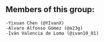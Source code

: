 ## Members of this group:
    -Yixuan Chen (@YIvanX)
    -Alvaro Alfonso Gómez (@a23g)
    -Iván Valencia de Loma (@ivan10_01)